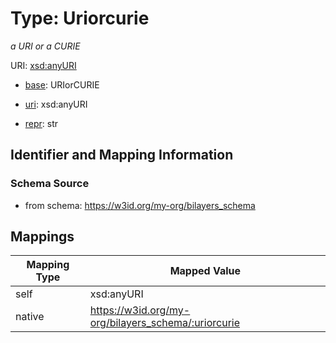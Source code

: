 # Type: Uriorcurie




_a URI or a CURIE_



URI: [xsd:anyURI](http://www.w3.org/2001/XMLSchema#anyURI)

* [base](https://w3id.org/linkml/base): URIorCURIE

* [uri](https://w3id.org/linkml/uri): xsd:anyURI

* [repr](https://w3id.org/linkml/repr): str








## Identifier and Mapping Information







### Schema Source


* from schema: https://w3id.org/my-org/bilayers_schema




## Mappings

| Mapping Type | Mapped Value |
| ---  | ---  |
| self | xsd:anyURI |
| native | https://w3id.org/my-org/bilayers_schema/:uriorcurie |



